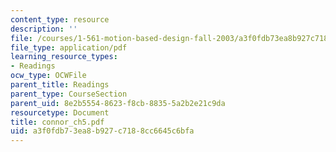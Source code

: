 ```yaml
---
content_type: resource
description: ''
file: /courses/1-561-motion-based-design-fall-2003/a3f0fdb73ea8b927c7188cc6645c6bfa_connor_ch5.pdf
file_type: application/pdf
learning_resource_types:
- Readings
ocw_type: OCWFile
parent_title: Readings
parent_type: CourseSection
parent_uid: 8e2b5554-8623-f8cb-8835-5a2b2e21c9da
resourcetype: Document
title: connor_ch5.pdf
uid: a3f0fdb7-3ea8-b927-c718-8cc6645c6bfa
---
```

